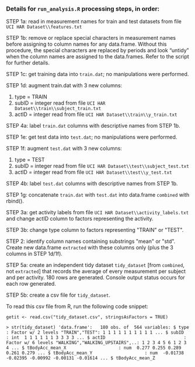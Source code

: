 ### Details for `run_analysis.R` processing steps, in order:

STEP 1a: read in measurement names for train and test datasets from file `UCI HAR Dataset\\features.txt`

STEP 1b: remove or replace special characters in measurement names before assigning to column names for any data.frame.  Without this procedure, the special characters are replaced by periods and look “untidy” when the column names are assigned to the data.frames.  Refer to the script for further details.

STEP 1c: get training data into `train.dat`; no manipulations were performed.

STEP 1d: augment train.dat with 3 new columns:
1.	type = TRAIN
2.	subID = integer read from file `UCI HAR Dataset\\train\\subject_train.txt`
3.	actID = integer read from file `UCI HAR Dataset\\train\\y_train.txt`

STEP 4a: label `train.dat` columns with descriptive names from STEP 1b.

STEP 1e: get test data into `test.dat`; no manipulations were performed.

STEP 1f: augment `test.dat` with 3 new columns:
1.	type = TEST
2.	subID = integer read from file `UCI HAR Dataset\\test\\subject_test.txt`
3.	actID = integer read from file `UCI HAR Dataset\\test\\y_test.txt`

STEP 4b: label `test.dat` columns with descriptive names from STEP 1b.

STEP 1g: concatenate `train.dat` with `test.dat` into data.frame `combined` with rbind().

STEP 3a: get activity labels from file `UCI HAR Dataset\\activity_labels.txt` and change actID column to factors representing the activity.

STEP 3b: change type column to factors representing "TRAIN" or "TEST".

STEP 2: identify column names containing substrings "mean" or "std".  Create new data.frame `extracted` with these columns only (plus the 3 columns in STEP 1d/1f).

STEP 5a: create an independent tidy dataset `tidy_dataset` [from `combined`, not `extracted`] that records the average of every measurement per subject and per activity.  180 rows are generated.  Console output status occurs for each row generated.

STEP 5b: create a csv file for `tidy_dataset`.

To read this csv file from R, run the following code snippet:

`getit <- read.csv("tidy_dataset.csv", stringsAsFactors = TRUE)`

`> str(tidy_dataset)
'data.frame':	180 obs. of  564 variables:
 $ type                               : Factor w/ 2 levels "TRAIN","TEST": 1 1 1 1 1 1 1 1 1 1 ...
 $ subID                              : int  1 1 1 1 1 1 3 3 3 3 ...
 $ actID                              : Factor w/ 6 levels "WALKING","WALKING_UPSTAIRS",..: 1 2 3 4 5 6 1 2 3 4 ...
 $ tBodyAcc_mean_X                    : num  0.277 0.255 0.289 0.261 0.279 ...
 $ tBodyAcc_mean_Y                    : num  -0.01738 -0.02395 -0.00992 -0.00131 -0.01614 ...
 $ tBodyAcc_mean_Z  `
